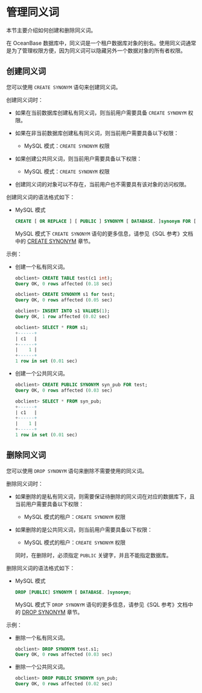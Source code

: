 管理同义词 
==========================

本节主要介绍如何创建和删除同义词。

在 OceanBase 数据库中，同义词是一个租户数据库对象的别名。使用同义词通常是为了管理权限方便，因为同义词可以隐藏另外一个数据对象的所有者权限。

创建同义词 
--------------------------

您可以使用 `CREATE SYNONYM` 语句来创建同义词。

创建同义词时：

* 如果在当前数据库创建私有同义词，则当前用户需要具备 `CREATE SYNONYM` 权限。

  

* 如果在非当前数据库创建私有同义词，则当前用户需要具备以下权限：

  * MySQL 模式：`CREATE SYNONYM` 权限

    
  

  

* 如果创建公共同义词，则当前用户需要具备以下权限：

  * MySQL 模式：`CREATE SYNONYM` 权限

    
  

  

* 创建同义词的对象可以不存在，当前用户也不需要具有该对象的访问权限。

  




创建同义词的语法格式如下：

* MySQL 模式

  ```sql
  CREATE [ OR REPLACE ] [ PUBLIC ] SYNONYM [ DATABASE. ]synonym FOR [ DATABASE. ]object;
  ```

  

  MySQL 模式下 `CREATE SYNONYM` 语句的更多信息，请参见《SQL 参考》文档中的 [CREATE SYNONYM](../../../10.sql-reference/5.sql-statement/17.create-synonym.md) 章节。
  




示例：

* 创建一个私有同义词。

  ```sql
  obclient> CREATE TABLE test(c1 int);
  Query OK, 0 rows affected (0.18 sec)
  
  obclient> CREATE SYNONYM s1 for test;
  Query OK, 0 rows affected (0.05 sec)
  
  obclient> INSERT INTO s1 VALUES(1);
  Query OK, 1 row affected (0.02 sec)
  
  obclient> SELECT * FROM s1;
  +------+
  | c1   |
  +------+
  |    1 |
  +------+
  1 row in set (0.01 sec)
  ```

  

* 创建一个公共同义词。

  ```sql
  obclient> CREATE PUBLIC SYNONYM syn_pub FOR test;
  Query OK, 0 rows affected (0.03 sec)
  
  obclient> SELECT * FROM syn_pub;
  +------+
  | c1   |
  +------+
  |    1 |
  +------+
  1 row in set (0.01 sec)
  ```

  




删除同义词 
--------------------------

您可以使用 `DROP SYNONYM` 语句来删除不需要使用的同义词。

删除同义词时：

* 如果删除的是私有同义词，则需要保证待删除的同义词在对应的数据库下，且当前用户需要具备以下权限：

  * MySQL 模式的租户：`CREATE SYNONYM` 权限

    
  

  

* 如果删除的是公共同义词，则当前用户需要具备以下权限： 

  * MySQL 模式的租户：`CREATE SYNONYM` 权限

    
  

  

  同时，在删除时，必须指定 `PUBLIC` 关键字，并且不能指定数据库。
  




删除同义词的语法格式如下：

* MySQL 模式

  ```sql
  DROP [PUBLIC] SYNONYM [ DATABASE. ]synonym;
  ```

  

  MySQL 模式下 `DROP SYNONYM` 语句的更多信息，请参见《SQL 参考》文档中的 [DROP SYNONYM](../../../10.sql-reference/5.sql-statement/33.drop-synonym.md) 章节。
  




示例：

* 删除一个私有同义词。

  ```sql
  obclient> DROP SYNONYM test.s1;
  Query OK, 0 rows affected (0.03 sec)
  ```

  

* 删除一个公共同义词。

  ```sql
  obclient> DROP PUBLIC SYNONYM syn_pub;
  Query OK, 0 rows affected (0.02 sec)
  ```

  



